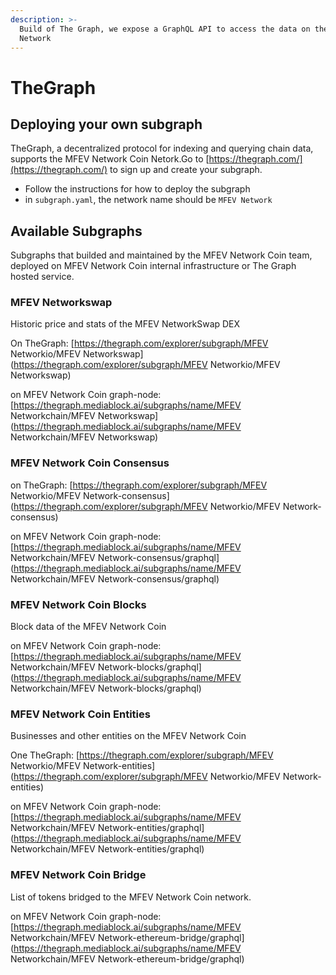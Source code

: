 ```yaml
---
description: >-
  Build of The Graph, we expose a GraphQL API to access the data on the MFEV Network Coin
  Network
---
```


# TheGraph

## Deploying your own subgraph

TheGraph, a decentralized protocol for indexing and querying chain data, supports the MFEV Network Coin Netork.Go to [https://thegraph.com/](https://thegraph.com/) to sign up and create your subgraph.

- Follow the instructions for how to deploy the subgraph
- in `subgraph.yaml`, the network name should be `MFEV Network`

## Available Subgraphs

Subgraphs that builded and maintained by the MFEV Network Coin team, deployed on MFEV Network Coin internal infrastructure or The Graph hosted service.

### MFEV Networkswap

Historic price and stats of the MFEV NetworkSwap DEX

On TheGraph: [https://thegraph.com/explorer/subgraph/MFEV Networkio/MFEV Networkswap](https://thegraph.com/explorer/subgraph/MFEV Networkio/MFEV Networkswap)

on MFEV Network Coin graph-node: [https://thegraph.mediablock.ai/subgraphs/name/MFEV Networkchain/MFEV Networkswap](https://thegraph.mediablock.ai/subgraphs/name/MFEV Networkchain/MFEV Networkswap)

### MFEV Network Coin Consensus

on TheGraph: [https://thegraph.com/explorer/subgraph/MFEV Networkio/MFEV Network-consensus](https://thegraph.com/explorer/subgraph/MFEV Networkio/MFEV Network-consensus)

on MFEV Network Coin graph-node: [https://thegraph.mediablock.ai/subgraphs/name/MFEV Networkchain/MFEV Network-consensus/graphql](https://thegraph.mediablock.ai/subgraphs/name/MFEV Networkchain/MFEV Network-consensus/graphql)

### MFEV Network Coin Blocks

Block data of the MFEV Network Coin

on MFEV Network Coin graph-node: [https://thegraph.mediablock.ai/subgraphs/name/MFEV Networkchain/MFEV Network-blocks/graphql](https://thegraph.mediablock.ai/subgraphs/name/MFEV Networkchain/MFEV Network-blocks/graphql)

### MFEV Network Coin Entities

Businesses and other entities on the MFEV Network Coin

One TheGraph: [https://thegraph.com/explorer/subgraph/MFEV Networkio/MFEV Network-entities](https://thegraph.com/explorer/subgraph/MFEV Networkio/MFEV Network-entities)

on MFEV Network Coin graph-node: [https://thegraph.mediablock.ai/subgraphs/name/MFEV Networkchain/MFEV Network-entities/graphql](https://thegraph.mediablock.ai/subgraphs/name/MFEV Networkchain/MFEV Network-entities/graphql)

### MFEV Network Coin Bridge

List of tokens bridged to the MFEV Network Coin network.

on MFEV Network Coin graph-node: [https://thegraph.mediablock.ai/subgraphs/name/MFEV Networkchain/MFEV Network-ethereum-bridge/graphql](https://thegraph.mediablock.ai/subgraphs/name/MFEV Networkchain/MFEV Network-ethereum-bridge/graphql)
